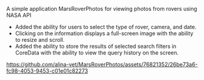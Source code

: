 A simple application MarsRoverPhotos for viewing photos from rovers using NASA API

- Added the ability for users to select the type of rover, camera, and date.  
- Clicking on the information displays a full-screen image with the ability to resize and scroll.
- Added the ability to store the results of selected search filters in CoreData with the ability to view the query history on the screen.


https://github.com/alina-vet/MarsRoverPhotos/assets/76821352/26be73a6-fc98-4053-9453-c01e01c82273

